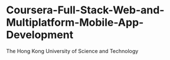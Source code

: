 # Coursera-Full-Stack-Web-and-Multiplatform-Mobile-App-Development
The Hong Kong University of Science and Technology
